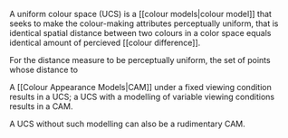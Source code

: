 A uniform colour space (UCS) is a [[colour models|colour model]] that seeks to make the colour-making attributes perceptually uniform, that is identical spatial distance between two colours in a color space equals identical amount of percieved [[colour difference]].

For the distance measure to be perceptually uniform, the set of points whose distance to

A [[Colour Appearance Models|CAM]] under a fixed viewing condition results in a UCS; a UCS with a modelling of variable viewing conditions results in a CAM.

A UCS without such modelling can also be a rudimentary CAM.
